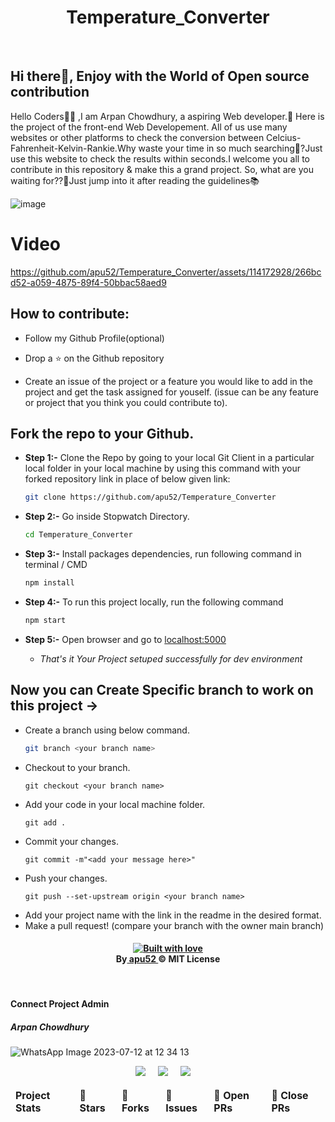 <h1 align="center"> Temperature_Converter </h1>

<div>
<br>
<h2>Hi there👋, Enjoy with the World of Open source contribution </h2>


<p>Hello Coders👨‍💻 ,I am Arpan Chowdhury, a aspiring Web developer.🤖 Here is the project of the front-end Web Developement. All of us use many websites or other platforms to check the conversion between Celcius-Fahrenheit-Kelvin-Rankie.Why waste your time in so much searching🔎?Just use this website to check the results within seconds.I welcome you all to contribute in this repository & make this a grand project. So, what are you waiting for??🤔Just jump into it after reading the guidelines📚</p>

![image](https://github.com/apu52/Temperature_Converter/assets/114172928/28684ecc-34cb-479f-a965-79986d371019)

<table>
    <thead>
        <tr border: 1px;>
            <td><b>Project Stats</td>
            <td><b>🌟 Stars</b></td>
            <td><b>🍴 Forks</b></td>
            <td><b>🐛 Issues</b></td>
            <td><b>🔔 Open PRs</b></td>
            <td><b>🔕 Close PRs</b></td>
        </tr>
     </thead>

# Video


https://github.com/apu52/Temperature_Converter/assets/114172928/266bcd52-a059-4875-89f4-50bbac58aed9


## How to contribute:

-   Follow my Github Profile(optional)

-   Drop a :star: on the Github repository <br/>

-   Create an issue of the project or a feature you would like to add in the project and get the task assigned for youself. (issue can be any feature or project that you think you could contribute to).

##   Fork the repo to your Github.<br/>

 - **Step 1:-**   Clone the Repo by going to your local Git Client in a particular local folder in your local machine by using this command with your forked repository link in place of below given link: <br/>
    ```bash
    git clone https://github.com/apu52/Temperature_Converter
    ```

 - **Step 2:-**  Go inside Stopwatch Directory.
    ```bash 
    cd Temperature_Converter
    ```

- **Step 3:-**  Install packages dependencies, run following command in terminal / CMD
    ```bash 
    npm install
    ```

 - **Step 4:-** To run this project locally, run the following command
    ``` bash
    npm start
    ```

- **Step 5:-**  Open browser and go to      [localhost:5000](http://localhost:5000/)   

   - *That's it Your Project setuped successfully for dev environment*

## Now you can Create Specific branch to work on this project ->
-   Create a branch using below command.
    ```bash
    git branch <your branch name>
    ```
-   Checkout to your branch.
    ```
    git checkout <your branch name>
    ```
-   Add your code in your local machine folder.
    ```
    git add .
    ```
-   Commit your changes.
    ```
    git commit -m"<add your message here>"
    ```
-   Push your changes.
    ```
    git push --set-upstream origin <your branch name>
    ```
-   Add your project name with the link in the readme in the desired format.
-   Make a pull request! (compare your branch with the owner main branch)


  <h4 align="center">
   <a target="_blank"href="https://www.linkedin.com/in/arpan-chowdhury-775294251/"><img src="https://forthebadge.com/images/badges/built-with-love.svg" alt="Built with love" /></a><br>
  By<a href="https://github.com/apu52"> apu52 </a>&copy; MIT License</h4>
	<br>

<h4 align="left">Connect Project Admin </h4>
<h5>Arpan Chowdhury</h5>

<img align="left">![WhatsApp Image 2023-07-12 at 12 34 13](https://github.com/apu52/Temperature_Converter/assets/114172928/9646206c-fc19-4e0a-ae26-9560efc423f5)</img>



<p align="center">
  <a target="_blank"href="https://www.linkedin.com/in/arpan-chowdhury-775294251/"><img src="https://img.shields.io/badge/linkedin-%230077B5.svg?&style=for-the-badge&logo=linkedin&logoColor=white" /></a>&nbsp;&nbsp;&nbsp;&nbsp;
  <a target="_blank"href="https://twitter.com/ArpanCh40193288"><img src="https://img.shields.io/badge/twitter-%231DA1F2.svg?&style=for-the-badge&logo=twitter&logoColor=white" /></a>&nbsp;&nbsp;&nbsp;&nbsp;
   <a target="_blank"href="https://github.com/apu52"><img src="https://img.shields.io/badge/GitHub-100000?style=for-the-badge&logo=github&logoColor=white" /></a>&nbsp;&nbsp;&nbsp;&nbsp;
  
  



